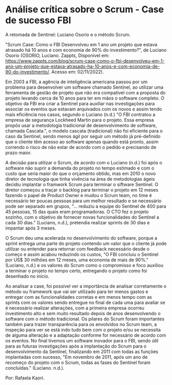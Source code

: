 # Análise crítica sobre o Scrum - Case de sucesso FBI

A retomada de Sentinel: Luciano Osorio e o método Scrum.

"Scrum Case: Como o FBI Desenvolveu em 1 ano um projeto que estava atrasado há 10 anos e com economia de 90% do investimento?", de Luciano Osorio (OSORIO, Luciano. Zappts, Disponível em: <https://www.zappts.com/blog/scrum-case-como-o-fbi-desenvolveu-em-1-ano-um-projeto-que-estava-atrasado-ha-10-anos-e-com-economia-de-90-do-investimento/>. Acesso em: 02/11/2022).

  Em 2003 a FBI, a agência de inteligência americana passou por um problema para desenvolver um software chamado Sentinel, ao utilizar uma ferramenta de gestão de projeto que não era compatível com a proposta do projeto levando cerca de 10 anos para ter em mãos o software completo.
  O objetivo da FBI era criar a Sentinel para auxiliar nas investigações para associar os eventos que estavam arquivados com os novos e assim tendo mais eficiência nos casos, segundo o Luciano (n.d.) "O FBI contratou a empresa de segurança Lockheed Martin para o projeto. Essa empresa propôs usar a metodologia tradicional de desenvolvimento de software, chamada Cascata.", o modelo cascata (tradicional) não foi eficiente para o caso da Sentinel, sendo menos ágil por seguir um método já pré-definido que o cliente têm acesso ao software apenas quando está pronto, assim correndo o risco de não estar de acordo com o pedido e precisando de prazo maior.
  
  A decisão para utilizar o Scrum, de acordo com o Luciano (n.d.) foi após o software não suprir a demanda do projeto no tempo estimado e com o custo que seria maior do que o orçamento obtido, mas em 2010 o novo diretor de tecnologia que tinha vivência na área de metodologias ágeis decidiu implantar o framwork Scrum para terminar o siftware Sentinel. O diretor começou a traçar o backlog para terminar o projeto em 12 meses fazendo o papel de Product Owner e mudou o Scrum team, no time é necessário ter poucas pessoas para um melhor resultado e se necessário pode ser separado em grupos, "... reduziu a equipe do Sentinel de 400 para 45 pessoas, 15 das quais eram programadoras. O CTO fez o projeto sozinho, com o objetivo de fornecer novas funcionalidades do Sentinel a cada 30 dias." (Luciano, n.d.), pretendia realizar sprints de 30 dias e impantar após 3 meses.
  
  O Scrum deu uma acelerada no desenvolvimento do software, porque a sprint entrega uma parte do projeto contendo um valor que o cliente já pode utilizar ou entender para retornar com feedback necessário desde o começo e assim acabou reduzindo os custos, "O FBI concluiu o Sentinel por US$ 30 milhões em 12 meses, uma economia de mais de 90%." (Luciano, n.d.) e os valores do Scrum como o compromisso e foco auxiliou a terminar o projeto no tempo certo, entregando o projeto como foi desenhado no início.
  
  Ao analisar a case, foi possível ver a importância de analisar corretamente o método ou framework que vai ser utilizado para ter menos gastos e entregar com as funcionalidades corretas e em menos tempo com as sprints com os valores sendo entregue no final de cada uma para avaliar se é necessário realizar alterações, com a primeira empresa ocorreu investimento alto e sem muito resultado depois de anos desenvolvendo o software com o método tradicional.
  Os pilares do Scrum foram importantes também para trazer transparência para os envolvidos no Scrum team, a inspeção para ver se está indo tudo bem com o projeto e/ou se necessita de alguma alteração e a adaptação conforme for necessário de acordo com os eventos.
  No final tivemos um software inovador para o FBI, sendo útil para as futuras investigações após a implantação do Scrum para o desenvolvimento da Sentinel, finalizando em 2011 com todas as funções implantadas com sucesso, "Em novembro de 2011, após um ano de recomeço do projeto com o Scrum, todas as fases do Sentinel foram concluídas." (Luciano. n.d.).
  
  
Por: Rafaela Kaori.
